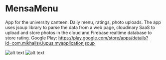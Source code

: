 # MensaMenu

App for the university canteen. Daily menu, ratings, photo uploads. 
The app uses jsoup library to parse the data from a web page, cloudinary SaaS to upload and store photos in the cloud and Firebase realtime database to store rating. Google Play: https://play.google.com/store/apps/details?id=com.mikhailsv.lupus.myapplicationjsoup

![alt text](https://lh3.googleusercontent.com/mwCfmeCQ84xowkckKqG_x84IqKurA3w5bK8hkV-hFHhsAUoBH36MRJRCuZCLOubQqxK2=w720-h310-rw) ![alt text](https://lh3.googleusercontent.com/ncPc2I2GYjmM_QXLfv9V58e-MWQGQ8oMJUKRxl01lboQ-JnCVXNoy6tGmfDgCDPxqZk=w720-h310-rw)

